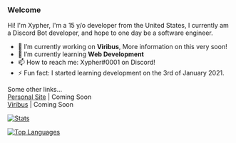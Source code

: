 ### Welcome

Hi! I'm Xypher, I'm a 15 y/o developer from the United States, I currently am a Discord Bot developer, and hope to one day be a software engineer.

- 🔭 I’m currently working on **Viribus**, More information on this very soon!
- 🌱 I’m currently learning **Web Development**
- 📫 How to reach me: Xypher#0001 on Discord!
- ⚡ Fun fact: I started learning development on the 3rd of January 2021.

Some other links...<br>
[Personal Site]() | Coming Soon<br>
[Viribus](https://viribus.xyz) | Coming Soon<br>

[![Stats](https://github-readme-stats.vercel.app/api?username=xyphercodez&show_icons=true&theme=algolia&count_private=true)](https://github.com/XypherCodez)

[![Top Languages](https://github-readme-stats.vercel.app/api/top-langs/?username=xyphercodez&theme=algolia&card_width=495)](https://github.com/XypherCodez)
<!--
**ClemCodez/ClemCodez** is a ✨ _special_ ✨ repository because its `README.md` (this file) appears on your GitHub profile.

Here are some ideas to get you started:

- 🔭 I’m currently working on ...
- 🌱 I’m currently learning ...
- 👯 I’m looking to collaborate on ...
- 🤔 I’m looking for help with ...
- 💬 Ask me about ...
- 📫 How to reach me: ...
- 😄 Pronouns: ...
- ⚡ Fun fact: ...
-->
